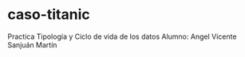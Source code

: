 # caso-titanic
Practica Tipología y Ciclo de vida de los datos
Alumno: Angel Vicente Sanjuán Martín


